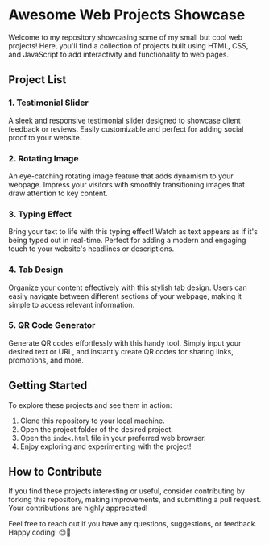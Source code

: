 # Awesome Web Projects Showcase

Welcome to my repository showcasing some of my small but cool web projects! Here, you'll find a collection of projects built using HTML, CSS, and JavaScript to add interactivity and functionality to web pages. 

## Project List

### 1. Testimonial Slider
A sleek and responsive testimonial slider designed to showcase client feedback or reviews. Easily customizable and perfect for adding social proof to your website.

### 2. Rotating Image
An eye-catching rotating image feature that adds dynamism to your webpage. Impress your visitors with smoothly transitioning images that draw attention to key content.

### 3. Typing Effect
Bring your text to life with this typing effect! Watch as text appears as if it's being typed out in real-time. Perfect for adding a modern and engaging touch to your website's headlines or descriptions.

### 4. Tab Design
Organize your content effectively with this stylish tab design. Users can easily navigate between different sections of your webpage, making it simple to access relevant information.

### 5. QR Code Generator
Generate QR codes effortlessly with this handy tool. Simply input your desired text or URL, and instantly create QR codes for sharing links, promotions, and more.

## Getting Started
To explore these projects and see them in action:

1. Clone this repository to your local machine.
2. Open the project folder of the desired project.
3. Open the `index.html` file in your preferred web browser.
4. Enjoy exploring and experimenting with the project!

## How to Contribute
If you find these projects interesting or useful, consider contributing by forking this repository, making improvements, and submitting a pull request. Your contributions are highly appreciated!

Feel free to reach out if you have any questions, suggestions, or feedback. Happy coding! 😊🚀
